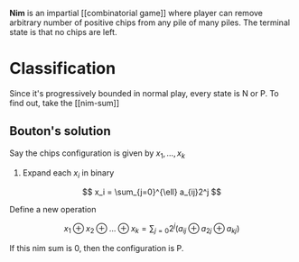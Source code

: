 **Nim** is an impartial [[combinatorial game]] where player can remove arbitrary number of positive chips from any pile of many piles. The terminal state is that no chips are left.

# Classification

Since it's progressively bounded in normal play, every state is N or P. To find out, take the [[nim-sum]]

## Bouton's solution

Say the chips configuration is given by $x_1, \dots, x_k$

1. Expand each $x_i$ in binary

$$
x_i = \sum_{j=0}^{\ell} a_{ij}2^j
$$

Define a new operation

$$
x_1 \oplus x_2 \oplus \dots \oplus x_k = \sum_{j=0} 2^j \left( a_{ij} \oplus a_{2j} \oplus a_{kj} \right)
$$

If this nim sum is 0, then the configuration is P.